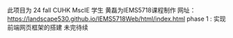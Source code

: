 此项目为 24 fall CUHK MscIE 学生 黄磊为IEMS5718课程制作 
网址：https://landscape530.github.io/IEMS5718Web/html/index.html
phase 1 : 实现前端网页框架的搭建
未完待续
